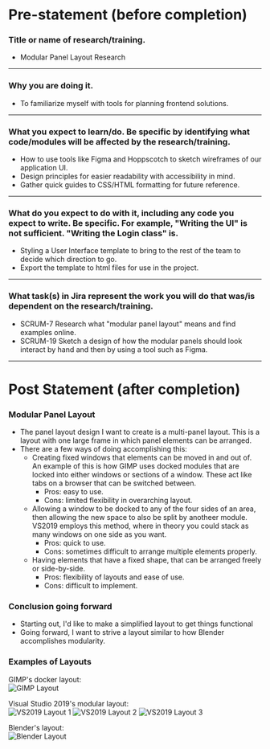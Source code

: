 # Pre-statement (before completion)

### Title or name of research/training.
- Modular Panel Layout Research

---

### Why you are doing it.
- To familiarize myself with tools for planning frontend solutions.

---

### What you expect to learn/do. Be specific by identifying what code/modules will be affected by the research/training.
- How to use tools like Figma and Hoppscotch to sketch wireframes of our application UI.
- Design principles for easier readability with accessibility in mind.
- Gather quick guides to CSS/HTML formatting for future reference.

---

### What do you expect to do with it, including any code you expect to write. Be specific. For example, "Writing the UI" is not sufficient. "Writing the Login class" is.
- Styling a User Interface template to bring to the rest of the team to decide which direction to go.
- Export the template to html files for use in the project.

---

### What task(s) in Jira represent the work you will do that was/is dependent on the research/training.
- SCRUM-7 Research what "modular panel layout" means and find examples online.
- SCRUM-19 Sketch a design of how the modular panels should look interact by hand and then by using a tool such as Figma.

---
# Post Statement (after completion)

### Modular Panel Layout
- The panel layout design I want to create is a multi-panel layout. This is a layout with one large frame in which panel elements can be arranged.
- There are a few ways of doing accomplishing this:
	- Creating fixed windows that elements can be moved in and out of. An example of this is how GIMP uses docked modules that are locked into either windows or sections of a window. These act like tabs on a browser that can be switched between.
		- Pros: easy to use.
		- Cons: limited flexibility in overarching layout.
	- Allowing a window to be docked to any of the four sides of an area, then allowing the new space to also be split by anotheer module. VS2019 employs this method, where in theory you could stack as many windows on one side as you want.
		- Pros: quick to use.
		- Cons: sometimes difficult to arrange multiple elements properly.
	- Having elements that have a fixed shape, that can be arranged freely or side-by-side.
		- Pros: flexibility of layouts and ease of use.
		- Cons: difficult to implement.

### Conclusion going forward
- Starting out, I'd like to make a simplified layout to get things functional
- Going forward, I want to strive a layout similar to how Blender accomplishes modularity.

### Examples of Layouts
GIMP's docker layout:<br>
<img src="https://bitbucket.org/cs3398f23borgs/calendar_app/raw/3b364b85913594b694ea178829ca3e993232fef7/research/assets/GIMP%20Layout.png" alt="GIMP Layout"><br>

Visual Studio 2019's modular layout:<br>
<img src="https://bitbucket.org/cs3398f23borgs/calendar_app/raw/3b364b85913594b694ea178829ca3e993232fef7/research/assets/VS2019%20Layout%201.png" alt="VS2019 Layout 1">
<img src="https://bitbucket.org/cs3398f23borgs/calendar_app/raw/3b364b85913594b694ea178829ca3e993232fef7/research/assets/VS2019%20Layout%202.png" alt="VS2019 Layout 2">
<img src="https://bitbucket.org/cs3398f23borgs/calendar_app/raw/3b364b85913594b694ea178829ca3e993232fef7/research/assets/VS2019%20Layout%203.png" alt="VS2019 Layout 3"><br>

Blender's layout:<br>
<img src="https://bitbucket.org/cs3398f23borgs/calendar_app/raw/fed7d1ea15a381f43c22fb06499e1ba5a5c2d764/research/assets/Blender%20Layout.png" alt="Blender Layout">